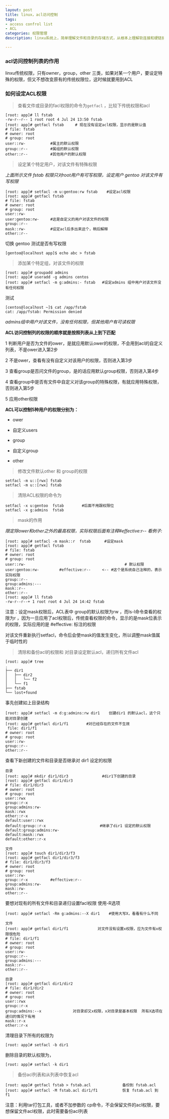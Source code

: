 ```yaml
---
layout: post
title: linux，acl访问控制
tags:
- access confrol list
- ACL
categories: 权限管理
description: linxu系统上，简单理解文件和目录的存储方式，从根本上理解软连接和硬链接

---
```

### acl访问控制列表的作用
linxu传统权限，只有owner，group，other 三类，如果对某一个用户，要设定特殊的权限，但又不想改变原有的传统权限位，这时候就要用到ACL

<!-- more -->
### 如何设定ACL权限

>查看文件或目录的facl权限的命令为`getfacl` ，比较下传统权限和acl

	[root: app]# ll fstab 
	-rw-r--r-- 1 root root 4 Jul 24 13:50 fstab
	[root: app]# getfacl fstab     # 现在没有设定acl权限，显示的是默认值
	# file: fstab
	# owner: root
	# group: root
	user::rw-			#属主的默认权限
	group::r--			#属组的默认权限
	other::r--			#其他用户的默认权限

>设定某个特定用户，对该文件有特殊权限

*上面所示文件 fstab 权限只对root用户有可写权限，设定用户 gentoo 对该文件有写权限*
	
	[root: app]# setfacl -m u:gentoo:rw fstab    #设定acl权限
	[root: app]# getfacl fstab 					
	# file: fstab							
	# owner: root		
	# group: root			
	user::rw-			
	user:gentoo:rw-		#这是自定义的用户对该文件的权限
	group::r--			
	mask::rw-			#设定acl后多出来这个，稍后解释
	other::r--
 
切换 gentoo 测试是否有写权限

	[gentoo@localhost app]$ echo abc > fstab 

>添加某个特定组，对该文件的权限

	[root: app]# groupadd admins
	[root: app]# useradd -g admins centos
	[root: app]# setfacl -m g:admins:- fstab   #设定admins 组中用户对该文件没有任何权限

测试
	
	[centos@localhost ~]$ cat /app/fstab 
	cat: /app/fstab: Permission denied   

*admins组中用户对该文件，没有任何权限，但其他用户有可读权限*

**ACL访问控制列的权限的顺序就是按照列表从上到下匹配**

1 判断用户是否为文件的ower，是就应用默认ower的权限，不会用到acl的自定义列表，不是ower进入第2步

2 不是ower，查看有没有自定义对该用户的权限，否则进入第3步

3 查看group是否问文件的group，是的话应用默认group权限，否则进入第4步

4 查看group中是否有文件中自定义对该group的特殊权限，有就应用特殊权限，否则进入第5步

5 应用other权限

**ACL可以控制5种用户的权限分别为：**

- ower

- 自定义users

- group

- 自定义group

- other	

>修改文件默认other 和 group的权限

	setfacl -m u::[rwx] fstab    
	setfacl -m u::[rwx] fstab
	
>清除ACL权限的命令为

	setfacl -x u:gentoo  fstab        #后面不用跟权限位
	setfacl -x g:admins  fstab

>mask的作用

*限定除ower和other之外的最高权限，实际权限后面有注释#effective:r--   看例子:*

	[root: app]# setfacl -m mask::r  fstab      #设定mask
	[root: app]# getfacl fstab 		
	# file: fstab
	# owner: root
	# group: root
	user::rw-								             # 默认权限
	user:gentoo:rw-			#effective:r--     <-- #这个是系统自己注释的，表示实际权限
	group::r--
	group:admins:---          
	mask::r--
	other::r--
	[root: app]# ll fstab 
	-rw-r--r--+ 1 root root 4 Jul 24 14:42 fstab


注意：设定mask权限后，ACL表中 group的默认权限为rw  ，而ls-l命令查看的权限为r  ，因为一旦应用了acl权限后，传统查看权限的命令，显示的是mask位表示的权限，实际应用的是 #effective: 标注的权限

对该文件重新执行setfacl，命令后会使mask的值发生变化，所以调整mask值属于临时性的 
	

>清除和备份acl的权限和 对目录设定默认acl，递归所有文件acl

	[root: app]# tree
	.
	├── dir1
	│   ├── dir2
	│   │   └── f2
	│   └── f1
	├── fstab
	└── lost+found

事先创建如上目录结构
	
	[root: app]# setfacl -m d:g:admins:rw dir1    创建dir1 的默认acl，这个只能对目录创建
	[root: app]# getfacl dir1/f1		#对已经存在的文件不生效
	 file: dir1/f1
	# owner: root
	# group: root
	user::rw-
	group::r--
	other::r--

查看下新创建的文件和目录是否继承对 dir1 设定的权限

	目录
	[root: app]# mkdir dir1/dir3               #dir1下创建的目录
	[root: app]# getfacl dir1/dir3
	# file: dir1/dir3
	# owner: root
	# group: root
	user::rwx
	group::r-x
	group:admins:rw-
	mask::rwx
	other::r-x
	default:user::rwx
	default:group::r-x                        #继承了dir1 设定的默认权限
	default:group:admins:rw-
	default:mask::rwx
	default:other::r-x

	文件
	[root: app]# touch dir1/dir3/f3
	[root: app]# getfacl dir1/dir3/f3
	# file: dir1/dir3/f3
	# owner: root
	# group: root
	user::rw-
	group::r-x			#effective:r--
	group:admins:rw-
	mask::rw-
	other::r--

要想对现有的所有文件和目录递归设置facl权限 使用-R选项

	[root: app]# setfacl -Rm g:admins:--X dir1    #使用大写X，看看有什么不同

	文件
	[root: app]# getfacl dir1/f1             对文件没有设置x权限，应为文件有x权限很危险 
	# file: dir1/f1
	# owner: root
	# group: root
	user::rw-
	group::r--
	group:admins:---
	mask::r--
	other::r--

	目录
	[root: app]# getfacl dir1/dir2
	# file: dir1/dir2
	# owner: root
	# group: root
	user::rwx
	group::r-x
	group:admins:--x              对目录却又x权限，x对目录是基本权限  所有X选项在递归的情况下有用
	mask::r-x
	other::r-x

清理目录下所有的权限为

	[root: app]# setfacl -b dir1

删除目录的默认权限为，

	[root: app]# setfacl -k dir1

>备份acl列表和从列表中恢复acl

	[root: app]# getfacl fstab > fstab.acl              备份到 fstab.acl
	[root: app]# setfacl -M fstab.acl dir1/f1           恢复 fstab.acl 到 f1

注意：利用tar打包工具，或者不加参数的 cp命令，不会保留文件的acl权限，要想保留文件acl权限，此时需要备份acl列表


